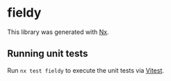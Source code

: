 # fieldy

This library was generated with [Nx](https://nx.dev).

## Running unit tests

Run `nx test fieldy` to execute the unit tests via [Vitest](https://vitest.dev/).
